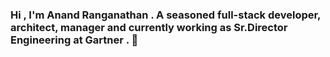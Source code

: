### Hi , I'm Anand Ranganathan . A seasoned full-stack developer, architect, manager and currently working as Sr.Director Engineering at Gartner . 👋

<!--
**anandr781/anandr781** is a ✨ _special_ ✨ repository because its `README.md` (this file) appears on your GitHub profile.

Here are some ideas to get you started:

- 🔭 I’m currently working on - Stream Processing, ML and Text Analytics
- 🌱 I’m currently learning - React.js
- 👯 I’m looking to collaborate on - Cloud, Big-Data, Web applications, Text Analytics and ML. 
- 🤔 I’m looking for help with ...
- 💬 Ask me about - Anything on 
- 📫 How to reach me: https://www.linkedin.com/in/ranganathananand/
- ⚡ Fun fact: 
-->
